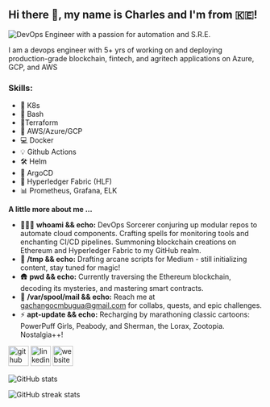 ## Hi there 👋, my name is Charles and I'm from 🇰🇪!

![DevOps Engineer with a passion for automation and S.R.E.](https://i.giphy.com/media/v1.Y2lkPTc5MGI3NjExejZzcHpqZDBwYnVlcW5tNjJva3NkMnJpMzVqMGF4M3BsdDA5aXZmZCZlcD12MV9pbnRlcm5hbF9naWZfYnlfaWQmY3Q9Zw/RbDKaczqWovIugyJmW/giphy.gif)



I am a devops engineer with 5+ yrs of working on and deploying production-grade blockchain, fintech, and agritech applications on Azure, GCP, and AWS

### Skills:

* 🧠 K8s
* 🦾 Bash
* 🦿Terraform
* 🥋 AWS/Azure/GCP
* 💻 Docker
* 💡 Github Actions
* 🛠️ Helm
* 🔭 ArgoCD
* 🧬 Hyperledger Fabric (HLF)
* 📊 Prometheus, Grafana, ELK

**A little more about me ...**

- 👨🏽‍💻 **whoami && echo:** DevOps Sorcerer conjuring up modular repos to automate cloud components. Crafting spells for monitoring tools and enchanting CI/CD pipelines. Summoning blockchain creations on Ethereum and Hyperledger Fabric to my GitHub realm.
- 🤔 **/tmp && echo:** Drafting arcane scripts for Medium - still initializing content, stay tuned for magic!
- 🛖 **pwd && echo:** Currently traversing the Ethereum blockchain, decoding its mysteries, and mastering smart contracts.
- 📨 **/var/spool/mail && echo:** Reach me at gachangocmbugua@gmail.com for collabs, quests, and epic challenges.
- ⚡ **apt-update && echo:** Recharging by marathoning classic cartoons: PowerPuff Girls, Peabody, and Sherman, the Lorax, Zootopia. Nostalgia++!






[<img src='https://cdn.jsdelivr.net/npm/simple-icons@3.0.1/icons/github.svg' alt='github' height='40'>](https://github.com/CharlesGM)  [<img src='https://cdn.jsdelivr.net/npm/simple-icons@3.0.1/icons/linkedin.svg' alt='linkedin' height='40'>](https://www.linkedin.com/in/charles-mbugua-b7525ba5/)  [<img src='https://cdn.jsdelivr.net/npm/simple-icons@3.0.1/icons/icloud.svg' alt='website' height='40'>](https://medium.com/@gachango)  

![GitHub stats](https://github-readme-stats.vercel.app/api?username=CharlesGM&show_icons=true)  

![GitHub streak stats](https://streak-stats.demolab.com/?user=CharlesGM)  

